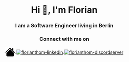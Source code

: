 <h1 align="center">Hi 👋, I'm Florian</h1>
<h3 align="center">I am a Software Engineer living in Berlin</h3>


<h3 align="center">Connect with me on</h3>
<p align="center">
  <a href="https://florianthom.io" target="blank">
    <img align="center" src=".github/images/home-filled.svg" alt="florianthom-homepage" height="32" width="32" />
  </a>
  <a href="https://florianthom.io/linkedin" target="blank">
    <img align="center" src="https://cdn.jsdelivr.net/npm/simple-icons@3.0.1/icons/linkedin.svg" alt="florianthom-linkedin" height="32" width="32" />
  </a>
  <a href="https://florianthom.io/discord" target="blank">
    <img align="center" src="https://cdn.jsdelivr.net/npm/simple-icons@3.0.1/icons/discord.svg" alt="florianthom-discordserver" height="32" width="32" />
  </a>
</p>

